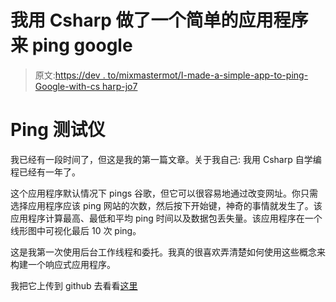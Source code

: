 # 我用 Csharp 做了一个简单的应用程序来 ping google

> 原文:[https://dev . to/mixmastermot/I-made-a-simple-app-to-ping-Google-with-cs harp-jo7](https://dev.to/mixmastermot/i-made-a-simple-app-to-ping-google-with-csharp-jo7)

# [](#ping-tester)Ping 测试仪

我已经有一段时间了，但这是我的第一篇文章。关于我自己:
我用 Csharp 自学编程已经有一年了。

这个应用程序默认情况下 pings 谷歌，但它可以很容易地通过改变网址。你只需选择应用程序应该 ping 网站的次数，然后按下开始键，神奇的事情就发生了。该应用程序计算最高、最低和平均 ping 时间以及数据包丢失量。该应用程序在一个线形图中可视化最后 10 次 ping。

这是我第一次使用后台工作线程和委托。我真的很喜欢弄清楚如何使用这些概念来构建一个响应式应用程序。

我把它上传到 github 去看看[这里](https://github.com/MixMasterMot/PingTest)